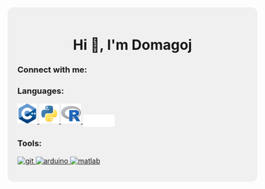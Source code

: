 <div style="background-color: #f0f0f0; padding: 20px; border-radius: 12px;">

  <h1 align="center">Hi 👋, I'm Domagoj</h1>

  <h3 align="left">Connect with me:</h3>
  <p align="left">
  </p>

  <h3 align="left">Languages:</h3>
  <p align="left">
    <!-- C++, Python, R -->
    <a href="https://www.w3schools.com/cpp/" target="_blank" rel="noreferrer">
      <img src="https://raw.githubusercontent.com/devicons/devicon/master/icons/cplusplus/cplusplus-original.svg" alt="cplusplus" width="40" height="40"/>
    </a>
    <a href="https://www.python.org" target="_blank" rel="noreferrer">
      <img src="https://raw.githubusercontent.com/devicons/devicon/master/icons/python/python-original.svg" alt="python" width="40" height="40"/>
    </a>
    <a href="https://www.r-project.org/" target="_blank" rel="noreferrer">
      <img src="https://raw.githubusercontent.com/devicons/devicon/master/icons/r/r-original.svg" alt="r" width="40" height="40"/>
    </a>
    <!-- White LaTeX bird icon from Simple Icons -->
    <a href="https://www.latex-project.org/" target="_blank" rel="noreferrer">
      <img src="https://cdn.jsdelivr.net/npm/simple-icons@v15/icons/latex.svg"
           alt="LaTeX"
           width="40" height="40"
           style="filter: brightness(0) invert(1); background-color: white; border-radius: 4px; padding: 4px;"/>
    </a>
  </p>

  <h3 align="left">Tools:</h3>
  <p align="left">
    <a href="https://git-scm.com/" target="_blank" rel="noreferrer">
      <img src="https://www.vectorlogo.zone/logos/git-scm/git-scm-icon.svg" alt="git" width="40" height="40"/>
    </a>
    <a href="https://www.arduino.cc/" target="_blank" rel="noreferrer">
      <img src="https://cdn.worldvectorlogo.com/logos/arduino-1.svg" alt="arduino" width="40" height="40"/>
    </a>
    <a href="https://www.mathworks.com/" target="_blank" rel="noreferrer">
      <img src="https://upload.wikimedia.org/wikipedia/commons/2/21/Matlab_Logo.png" alt="matlab" width="40" height="40"/>
    </a>
  </p>

</div>

